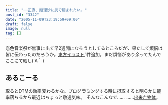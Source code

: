 ```yaml
---
title: "──正直、魔理沙に尻で踏まれたい。"
post_id: "3342"
date: "2005-11-09T23:19:59+09:00"
draft: false
image: null
tag: []
---
```



恋色音楽祭が無事に出て早2週間になろうとしてるところだが、果たして煩悩は皆に伝わったのだろうか。[東方イラスト](/3341)1件追加。まだ煩悩があり余ってたんでここにて晒し('A｀)
## あるこーる
取るとDTMの効率変わるかな。プログラミングする時に摂取すると明らかに能率落ちるから最近はちょっと敬遠気味。 そんなこんなで…… ……[出来た物体](/!/leila/03.mp3)。
